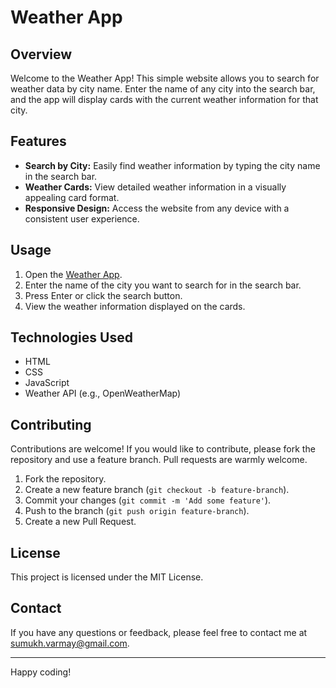 # Weather App

## Overview

Welcome to the Weather App! This simple website allows you to search for weather data by city name. Enter the name of any city into the search bar, and the app will display cards with the current weather information for that city.

## Features

- **Search by City:** Easily find weather information by typing the city name in the search bar.
- **Weather Cards:** View detailed weather information in a visually appealing card format.
- **Responsive Design:** Access the website from any device with a consistent user experience.

## Usage

1. Open the [Weather App](https://d26udncvn7dcfr.cloudfront.net).
2. Enter the name of the city you want to search for in the search bar.
3. Press Enter or click the search button.
4. View the weather information displayed on the cards.

## Technologies Used

- HTML
- CSS
- JavaScript
- Weather API (e.g., OpenWeatherMap)

## Contributing

Contributions are welcome! If you would like to contribute, please fork the repository and use a feature branch. Pull requests are warmly welcome.

1. Fork the repository.
2. Create a new feature branch (`git checkout -b feature-branch`).
3. Commit your changes (`git commit -m 'Add some feature'`).
4. Push to the branch (`git push origin feature-branch`).
5. Create a new Pull Request.

## License

This project is licensed under the MIT License.

## Contact

If you have any questions or feedback, please feel free to contact me at [sumukh.varmay@gmail.com](mailto:sumukh.varmay@gmail.com).

---

Happy coding!
